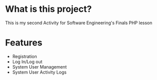 # What is this project?
This is my second Activity for Software Engineering's Finals PHP lesson

# Features
* Registration
* Log In/Log out
* System User Management
* System User Activity Logs